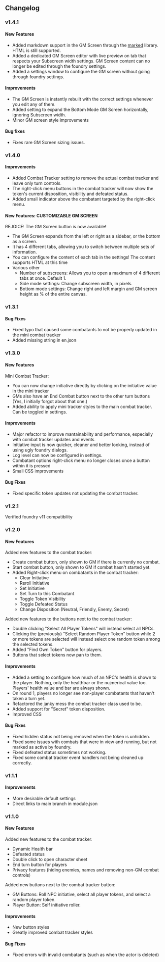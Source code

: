 ## Changelog

### v1.4.1

#### New Features

- Added markdown support in the GM Screen through the [marked](https://github.com/markedjs/marked) library. HTML is still supported.
- Added a dedicated GM Screen editor with live preview on tab that respects your Subscreen width settings. GM Screen content can no longer be edited through the foundry settings.
- Added a settings window to configure the GM screen without going through foundry settings.

#### Improvements

- The GM Screen is instantly rebuilt with the correct settings whenever you edit any of them.
- Added setting to expand the Bottom Mode GM Screen horizontally, ignoring Subscreen width.
- Minor GM screen style improvements

#### Bug fixes
- Fixes rare GM Screen sizing issues. 

### v1.4.0

#### Improvements
- Added Combat Tracker setting to remove the actual combat tracker and leave only turn controls.
- The right-click menu buttons in the combat tracker will now show the token's current disposition, visibility and defeated status.
- Added small indicator above the combatant targeted by the right-click menu.

#### New Features: CUSTOMIZABLE GM SCREEN

REJOICE! The GM Screen button is now available!

- The GM Screen expands from the left or right as a sidebar, or the bottom as a screen.
- It has 4 different tabs, allowing you to switch between multiple sets of information.
- You can configure the content of each tab in the settings! The content supports HTML at this time
- Various other
  - Number of subscreens: Allows you to open a maximum of 4 different tabs at once. Default 1.
  - Side mode settings: Change subscreen width, in pixels.
  - Bottom mode settings: Change right and left margin and GM screen height as % of the entire canvas.

### v1.3.1

#### Bug Fixes
- Fixed typo that caused some combatants to not be properly updated in the mini combat tracker
- Added missing string in en.json


### v1.3.0

#### New Features
Mini Combat Tracker:
- You can now change initiative directly by clicking on the initiative value in the mini tracker
- GMs also have an End Combat button next to the other turn buttons (Yes, I initially forgot about that one.)
- Added ability to apply mini tracker styles to the main combat tracker. Can be toggled in settings.

#### Improvements
- Major refactor to improve mantainability and performance, especially with combat tracker updates and events.
- Initiative input is now quicker, cleaner and better looking, instead of using ugly foundry dialogs.
- Log level can now be configured in settings.
- Combatant options right-click menu no longer closes once a button within it is pressed
- Small CSS improvements

#### Bug Fixes
- Fixed specific token updates not updating the combat tracker.

### v1.2.1

Verified foundry v11 compatibility

### v1.2.0

#### New Features

Added new features to the combat tracker:
- Create combat button, only shown to GM if there is currently no combat.
- Start combat button, only shown to GM if combat hasn't started yet.
- Added Right-click menu on combatants in the combat tracker:
  - Clear Initiative
  - Reroll Initiative
  - Set Initiative
  - Set Turn to this Combatant
  - Toggle Token Visibility
  - Toggle Defeated Status
  - Change Disposition (Neutral, Friendly, Enemy, Secret)

Added new features to the buttons next to the combat tracker:
- Double clicking "Select All Player Tokens" will instead select all NPCs.
- Clicking the (previously) "Select Random Player Token" button while 2 or more tokens are selected will instead select one random token among the selected tokens.
- Added "Find Own Token" button for players.
- Buttons that select tokens now pan to them.

#### Improvements
- Added a setting to configure how much of an NPC's health is shown to the player. Nothing, only the healthbar or the nujmerical value too. Players' health value and bar are always shown.
- On round 1, players no longer see non-player combatants that haven't taken a turn yet.
- Refactored the janky mess the combat tracker class used to be.
- Added support for "Secret" token disposition.
- Improved CSS

#### Bug Fixes

- Fixed hidden status not being removed when the token is unhidden.
- Fixed some issues with combats that were in view and running, but not marked as active by foundry.
- Fixed defeated status sometimes not working.
- Fixed some combat tracker event handlers not being cleaned up correctly.

### v1.1.1

#### Improvements
- More desirable default settings
- Direct links to main branch in module.json

### v1.1.0

#### New Features

Added new features to the combat tracker:
- Dynamic Health bar
- Defeated status
- Double click to open character sheet
- End turn button for players
- Privacy features (hiding enemies, names and removing non-GM combat controls)

Added new buttons next to the combat tracker button:
- GM Buttons: Roll NPC initiative, select all player tokens, and select a random player token.
- Player Button: Self initiative roller.

#### Improvements
- New button styles
- Greatly improved combat tracker styles

#### Bug Fixes

- Fixed errors with invalid combatants (such as when the actor is deleted)
